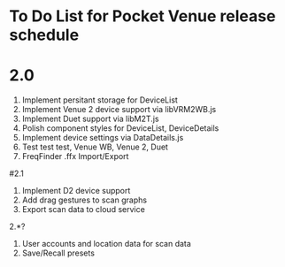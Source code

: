 # To Do List for Pocket Venue release schedule

# 2.0 
1. Implement persitant storage for DeviceList
2. Implement Venue 2 device support via libVRM2WB.js
3. Implement Duet support via libM2T.js
4. Polish component styles for DeviceList, DeviceDetails
5. Implement device settings via DataDetails.js
6. Test test test, Venue WB, Venue 2, Duet
7. FreqFinder .ffx Import/Export

#2.1
1. Implement D2 device support
2. Add drag gestures to scan graphs
3. Export scan data to cloud service


2.*?
1. User accounts and location data for scan data
2. Save/Recall presets